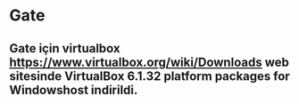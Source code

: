 # Gate
## Gate için virtualbox https://www.virtualbox.org/wiki/Downloads web sitesinde VirtualBox 6.1.32 platform packages for Windowshost indirildi.
